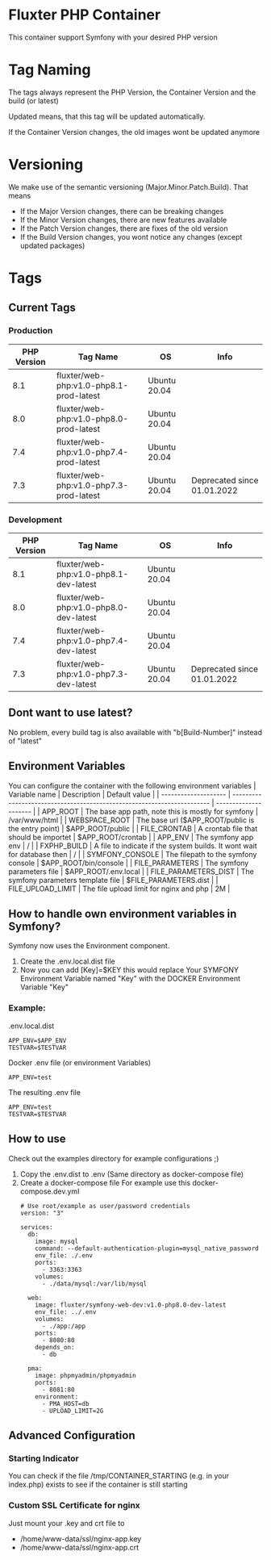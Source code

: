 # Fluxter PHP Container
This container support Symfony with your desired PHP version

# Tag Naming
The tags always represent the PHP Version, the Container Version and the build (or latest)

Updated means, that this tag will be updated automatically.

If the Container Version changes, the old images wont be updated anymore

# Versioning
We make use of the semantic versioning (Major.Minor.Patch.Build). That means
- If the Major Version changes, there can be breaking changes
- If the Minor Version changes, there are new features available
- If the Patch Version changes, there are fixes of the old version
- If the Build Version changes, you wont notice any changes (except updated packages)

# Tags
## Current Tags
### Production
| PHP Version | Tag Name                                | OS           | Info                        |
| ----------- | --------------------------------------- | ------------ | --------------------------- |
| 8.1         | fluxter/web-php:v1.0-php8.1-prod-latest | Ubuntu 20.04 |                             |
| 8.0         | fluxter/web-php:v1.0-php8.0-prod-latest | Ubuntu 20.04 |                             |
| 7.4         | fluxter/web-php:v1.0-php7.4-prod-latest | Ubuntu 20.04 |                             |
| 7.3         | fluxter/web-php:v1.0-php7.3-prod-latest | Ubuntu 20.04 | Deprecated since 01.01.2022 |
### Development 
| PHP Version | Tag Name                               | OS           | Info                        |
| ----------- | -------------------------------------- | ------------ | --------------------------- |
| 8.1         | fluxter/web-php:v1.0-php8.1-dev-latest | Ubuntu 20.04 |                             |
| 8.0         | fluxter/web-php:v1.0-php8.0-dev-latest | Ubuntu 20.04 |                             |
| 7.4         | fluxter/web-php:v1.0-php7.4-dev-latest | Ubuntu 20.04 |                             |
| 7.3         | fluxter/web-php:v1.0-php7.3-dev-latest | Ubuntu 20.04 | Deprecated since 01.01.2022 |

## Dont want to use latest?
No problem, every build tag is also available with "b[Build-Number]" instead of "latest"

## Environment Variables
You can configure the container with the following environment variables
| Variable name        | Description                                                             | Default value         |
| -------------------- | ----------------------------------------------------------------------- | --------------------- |
| APP_ROOT             | The base app path, note this is mostly for symfony                      | /var/www/html         |
| WEBSPACE_ROOT        | The base url ($APP_ROOT/public is the entry point)                      | $APP_ROOT/public      |
| FILE_CRONTAB         | A crontab file that should be importet                                  | $APP_ROOT/crontab     |
| APP_ENV              | The symfony app env                                                     | /                     |
| FXPHP_BUILD          | A file to indicate if the system builds. It wont wait for database then | /                     |
| SYMFONY_CONSOLE      | The filepath to the symfony console                                     | $APP_ROOT/bin/console |
| FILE_PARAMETERS      | The symfony parameters file                                             | $APP_ROOT/.env.local  |
| FILE_PARAMETERS_DIST | The symfony parameters template file                                    | $FILE_PARAMETERS.dist |
| FILE_UPLOAD_LIMIT    | The file upload limit for nginx and php                                 | 2M                    |

## How to handle own environment variables in Symfony?
Symfony now uses the Environment component.
1. Create the .env.local.dist file
2. Now you can add [Key]=$KEY this would replace Your SYMFONY Environment Variable named "Key" with the DOCKER Environment Variable "Key"

### Example:
.env.local.dist
```
APP_ENV=$APP_ENV
TESTVAR=$TESTVAR
```
Docker .env file (or environment Variables)
``` 
APP_ENV=test
```
The resulting .env file
```
APP_ENV=test
TESTVAR=$TESTVAR
``` 

## How to use
Check out the examples directory for example configurations ;)

1. Copy the .env.dist to .env (Same directory as docker-compose file)
1. Create a docker-compose file
    For example use this docker-compose.dev.yml
    ```
    # Use root/example as user/password credentials
    version: "3"

    services:
      db:
        image: mysql
        command: --default-authentication-plugin=mysql_native_password
        env_file: ./.env
        ports:
          - 3363:3363
        volumes:
          - ./data/mysql:/var/lib/mysql
          
      web:
        image: fluxter/symfony-web-dev:v1.0-php8.0-dev-latest
        env_file: ../.env
        volumes:
          - ./app:/app
        ports:
          - 8080:80
        depends_on:
          - db

      pma:
        image: phpmyadmin/phpmyadmin
        ports:
          - 8081:80
        environment:
          - PMA_HOST=db
          - UPLOAD_LIMIT=2G

    ```


## Advanced Configuration
### Starting Indicator
You can check if the file /tmp/CONTAINER_STARTING (e.g. in your index.php) exists to see if the container is still starting

### Custom SSL Certificate for nginx
Just mount your .key and crt file to  
- /home/www-data/ssl/nginx-app.key
- /home/www-data/ssl/nginx-app.crt
